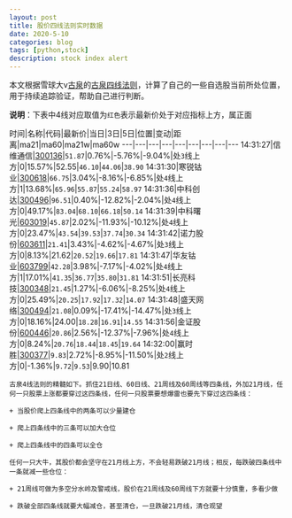```yaml
---
layout: post
title: 股价四线法则实时数据
date: 2020-5-10
categories: blog
tags: [python,stock]
description: stock index alert
---
```



本文根据雪球大v[古泉](https://xueqiu.com/u/7148646888)的[古泉四线法则](https://xueqiu.com/7148646888/130498192)，计算了自己的一些自选股当前所处位置，用于持续追踪验证，帮助自己进行判断。

**说明**：下表中4线对应取值为`红色`表示最新价处于对应指标上方，属正面

时间|名称|代码|最新价|当日|3日|5日|位置|变动|距离|ma21|ma60|ma21w|ma60w
---|---|---|---|---|---|---|---|---
14:31:27|信维通信|[300136](https://xueqiu.com/S/SZ300136)|`51.87`|0.76%|-5.76%|-9.04%|处`3`线上方|0|15.57%|52.55|`46.10`|`44.06`|`38.90`
14:31:30|寒锐钴业|[300618](https://xueqiu.com/S/SZ300618)|`66.75`|3.04%|-8.16%|-6.85%|处`4`线上方|1|13.68%|`65.96`|`55.87`|`55.24`|`58.97`
14:31:36|中科创达|[300496](https://xueqiu.com/S/SZ300496)|`96.51`|0.40%|-12.82%|-2.04%|处`4`线上方|0|49.17%|`83.04`|`68.10`|`66.18`|`50.14`
14:31:39|中科曙光|[603019](https://xueqiu.com/S/SH603019)|`45.87`|2.02%|-11.93%|-10.12%|处`4`线上方|0|23.47%|`43.54`|`39.53`|`37.74`|`30.34`
14:31:42|诺力股份|[603611](https://xueqiu.com/S/SH603611)|`21.41`|3.43%|-4.62%|-4.67%|处`3`线上方|0|8.13%|21.62|`20.52`|`19.66`|`17.81`
14:31:47|华友钴业|[603799](https://xueqiu.com/S/SH603799)|`42.28`|3.98%|-7.17%|-4.02%|处`4`线上方|1|17.01%|`41.35`|`36.77`|`35.80`|`31.81`
14:31:51|长亮科技|[300348](https://xueqiu.com/S/SZ300348)|`21.45`|1.27%|-6.06%|-8.25%|处`4`线上方|0|25.49%|`20.25`|`17.92`|`17.32`|`14.07`
14:31:48|盛天网络|[300494](https://xueqiu.com/S/SZ300494)|`21.08`|0.09%|-17.41%|-14.47%|处`3`线上方|0|18.16%|24.00|`18.28`|`16.91`|`14.55`
14:31:56|金证股份|[600446](https://xueqiu.com/S/SH600446)|`20.86`|2.56%|-12.37%|-7.96%|处`4`线上方|0|8.24%|`20.76`|`18.44`|`18.45`|`19.64`
14:32:00|赢时胜|[300377](https://xueqiu.com/S/SZ300377)|`9.83`|2.72%|-8.95%|-11.50%|处`2`线上方|0|-1.36%|`9.72`|`9.53`|9.90|10.81

```
古泉4线法则的精髓如下。抓住21日线、60日线、21周线及60周线等四条线，外加21月线，任何一只股票上涨都要穿过这四条线，任何一只股票要想爆雷也要先下穿过这四条线：

+ 当股价爬上四条线中的两条可以少量建仓

+ 爬上四条线中的三条可以加大仓位

+ 爬上四条线中的四条可以全仓

任何一只大牛，其股价都会坚守在21月线上方，不会轻易跌破21月线；相反，每跌破四条线中一条就减一些仓位：

+ 21周线可做为多空分水岭及警戒线，股价在21周线及60周线下方就要十分慎重，多看少做

+ 跌破全部四条线就要大幅减仓，甚至清仓，一旦跌破21月线，清仓观望
```